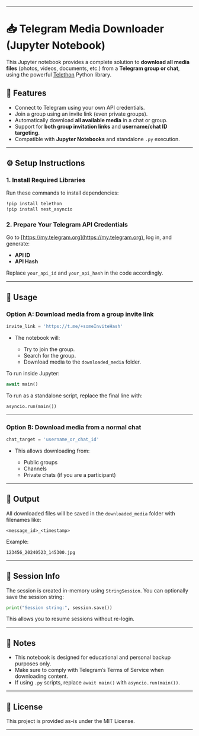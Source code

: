 
---

# 📥 Telegram Media Downloader (Jupyter Notebook)

This Jupyter notebook provides a complete solution to **download all media files** (photos, videos, documents, etc.) from a **Telegram group or chat**, using the powerful [Telethon](https://github.com/LonamiWebs/Telethon) Python library.

## 🧩 Features

* Connect to Telegram using your own API credentials.
* Join a group using an invite link (even private groups).
* Automatically download **all available media** in a chat or group.
* Support for **both group invitation links** and **username/chat ID targeting**.
* Compatible with **Jupyter Notebooks** and standalone `.py` execution.

---

## ⚙️ Setup Instructions

### 1. Install Required Libraries

Run these commands to install dependencies:

```bash
!pip install telethon
!pip install nest_asyncio
```

### 2. Prepare Your Telegram API Credentials

Go to [https://my.telegram.org](https://my.telegram.org), log in, and generate:

* **API ID**
* **API Hash**

Replace `your_api_id` and `your_api_hash` in the code accordingly.

---

## 📂 Usage

### Option A: Download media from a group invite link

```python
invite_link = 'https://t.me/+someInviteHash'
```

* The notebook will:

  * Try to join the group.
  * Search for the group.
  * Download media to the `downloaded_media` folder.

To run inside Jupyter:

```python
await main()
```

To run as a standalone script, replace the final line with:

```python
asyncio.run(main())
```

---

### Option B: Download media from a normal chat

```python
chat_target = 'username_or_chat_id'
```

* This allows downloading from:

  * Public groups
  * Channels
  * Private chats (if you are a participant)

---

## 💾 Output

All downloaded files will be saved in the `downloaded_media` folder with filenames like:

```
<message_id>_<timestamp>
```

Example:

```
123456_20240523_145300.jpg
```

---

## 🔐 Session Info

The session is created in-memory using `StringSession`. You can optionally save the session string:

```python
print("Session string:", session.save())
```

This allows you to resume sessions without re-login.

---

## 🧠 Notes

* This notebook is designed for educational and personal backup purposes only.
* Make sure to comply with Telegram’s Terms of Service when downloading content.
* If using `.py` scripts, replace `await main()` with `asyncio.run(main())`.

---

## 📜 License

This project is provided as-is under the MIT License.

---


